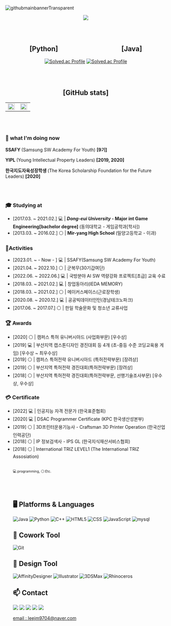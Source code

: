 ![githubmainbannerTransparent](https://user-images.githubusercontent.com/59154924/216970105-42801c1f-59bf-460e-80ec-39dd97878a20.png)


<div align = "center">

<a href="https://hits.seeyoufarm.com"><img src="https://hits.seeyoufarm.com/api/count/incr/badge.svg?url=https%3A%2F%2Fgithub.com%2Fusedupnote&count_bg=%23FF9400&title_bg=%23FFC264&icon=&icon_color=%23E7E7E7&title=hits&edge_flat=false"/></a>
    
<br>
<br>

<h2>[Python] &nbsp;&nbsp;&nbsp;&nbsp;&nbsp;&nbsp;&nbsp;&nbsp;&nbsp;&nbsp;&nbsp;&nbsp;&nbsp;&nbsp;&nbsp;&nbsp;&nbsp;&nbsp;&nbsp;&nbsp;&nbsp;&nbsp;&nbsp;&nbsp;&nbsp;&nbsp;&nbsp;&nbsp;&nbsp;&nbsp;&nbsp;&nbsp;&nbsp;&nbsp;&nbsp;&nbsp;&nbsp;&nbsp; [Java] </h2>
    
[![Solved.ac Profile](http://mazassumnida.wtf/api/v2/generate_badge?boj=usedupnote)](https://solved.ac/usedupnote/)    [![Solved.ac Profile](http://mazassumnida.wtf/api/v2/generate_badge?boj=leejm9704)](https://solved.ac/leejm9704/)
    
<br>
<br>
    
<h2> [GitHub stats] </h2>

<table><tr><td valign="top" width="50%">

<img src="https://github-readme-stats.vercel.app/api?username=Usedupnote&show_icons=true&count_private=true&hide_border=true&theme=transparent" align="left" style="width: 95%" />

</td><td valign="top" width="50%">

<img src="https://github-readme-stats.vercel.app/api/top-langs/?username=Usedupnote&hide_border=true&layout=compact&theme=transparent" align="left" style="width: 95%" />

</td></tr></table>  

</div>
    
<br>
<br>


<h3> 🌱 what I'm doing now </h3>
    
<p> <b> SSAFY </b> (Samsung SW Academy For Youth) <b> [9기] </b></p>
<p> <b> YIPL </b> (Young Intellectual Property Leaders) <b> [2019, 2020] </b></p>
<p> <b> 한국지도자육성장학생 </b> (The Korea Scholarship Foundation for the Future Leaders) <b> [2020] </b> </p>
    
<br>
<br>


<h3> 🎓 Studying at </h3>
<ul>
<li> [2017.03. ~ 2021.02.] 💻 | <b> <i>Dong-eui University</i> - Major int Game Engineering[bachelor degree] </b> (동의대학교 - 게임공학과[학사]) </li> 
<li> [2013.03. ~ 2016.02.] ⚪ | <b> Mir-yang High School </b> (밀양고등학교 - 이과) </li> 
</ul>
    
<h3> 🚀Activities </h3>

<ul>
<li> [2023.01. ~ - Now - ] 💻 | SSAFY(Samsung SW Academy For Youth)  </li> 
<li> [2021.04. ~ 2022.10.] ⚪ | 군복무(30기갑여단) </li> 
<li> [2022.06. ~ 2022.06.] 💻 | 국방분야 AI SW 역량강화 프로젝트[초급] 교육 수료  </li> 
<li> [2018.03. ~ 2021.02.] 💻 | 창업동아리(IEDA MEMORY) </li> 
<li> [2018.03. ~ 2021.02.] ⚪ | 메이커스페이스(근로장학생) </li> 
<li> [2020.08. ~ 2020.12.] 💻 | 공공빅데이터인턴(경남테크노파크) </li> 
<li> [2017.06. ~ 2017.07.] ⚪ | 한일 학술문화 및 청소년 교류사업  </li> 
</ul>
    
    
<h3> 🏆 Awards </h3>
<ul>
<li> [2020] ⚪ | 캠퍼스 특허 유니버시아드 (사업화부문) [우수상]  </li> 
<li> [2019] 💻 | 부산지역 캡스톤디자인 경진대회 등 4개 (초-중등 수준 코딩교육용 게임) [우수상 ~ 최우수상]  </li> 
<li> [2019] ⚪ | 캠퍼스 특허전략 유니버시아드 (특허전략부문) [장려상]  </li> 
<li> [2019] ⚪ | 부산지역 특허전략 경진대회(특허전략부문) [장려상] </li> 
<li> [2018] ⚪ | 부산지역 특허전략 경진대회(특허전략부문, 선행기술조사부문) [우수상, 우수상] </li> 
</ul>

<h3> 💳 Certificate </h3>
    
<ul>
<li> [2022] 💻 | 인공지능 자격 전문가 (한국표준협회) </li> 
<li> [2020] 💻 | DSAC Programmer Certificate (KPC 한국생산성본부) </li> 
<li> [2019] ⚪ | 3D프린터운용기능사 - Craftsman 3D Printer Operation (한국산업인력공단) </li> 
<li> [2018] ⚪ | IP 정보검색사 - IPS GL (한국지식재산서비스협회) </li> 
<li> [2018] ⚪ | International TRIZ LEVEL1 (The International TRIZ Assosiation) </li> 

<br>   

<a style="font-size:8pt">💻:programming, ⚪:Etc.</a>

<br>
<br>

<h2> 🖥 Platforms & Languages </h2>
    
![Java](https://img.shields.io/badge/Java-007396.svg?&style=for-the-badge&logo=Java&logoColor=white)
![Python](https://img.shields.io/badge/Python-3776AB.svg?&style=for-the-badge&logo=Python&logoColor=white)
![C++](https://img.shields.io/badge/C++-00599C?style=for-the-badge&logo=cplusplus&logoColor=white)
![HTML5](https://img.shields.io/badge/HTML-E34F26.svg?&style=for-the-badge&logo=HTML5&logoColor=white)
![CSS](https://img.shields.io/badge/Css-E34F26.svg?&style=for-the-badge&logo=Css3&logoColor=white)
![JavaScript](https://img.shields.io/badge/JavaScript-F7DF1E?style=for-the-badge&logo=JavaScript&logoColor=white)
![mysql](https://img.shields.io/badge/mysql-4479A1?style=for-the-badge&logo=mysql&logoColor=white)

    
<h2> 💬 Cowork Tool </h2>
    
![Git](https://img.shields.io/badge/Git-F05032.svg?&style=for-the-badge&logo=Git&logoColor=white)

<h2> 🎨 Design Tool </h2>
    
![AffinityDesigner](https://img.shields.io/badge/AffinityDesigner-1B72BE.svg?&style=for-the-badge&logo=AffinityDesigner&logoColor=white)
![Illustrator](https://img.shields.io/badge/Illustrate-FF9A00.svg?&style=for-the-badge&logo=AdobeIllustrator&logoColor=white)
![3DSMax](https://img.shields.io/badge/3DSMax-0696D7.svg?&style=for-the-badge&logo=Autodesk&logoColor=white)
![Rhinoceros](https://img.shields.io/badge/Rhinoceros-801010.svg?&style=for-the-badge&logo=Rhinoceros&logoColor=white)
 
<!--
 
<h2> 💭 I want to do! </h2>
![Swift](https://img.shields.io/badge/Swift-F05138.svg?&style=for-the-badge&logo=Swift&logoColor=white) 
![TensorFlow](https://img.shields.io/badge/TensorFlow-FF6F00.svg?&style=for-the-badge&logo=TensorFlow&logoColor=white) 
![Spring](https://img.shields.io/badge/Spring-6DB33F.svg?&style=for-the-badge&logo=Spring&logoColor=white) 
![R](https://img.shields.io/badge/R-276DC3.svg?&style=for-the-badge&logo=R&logoColor=white) 
![Steam](https://img.shields.io/badge/TensorFlow-FF6F00.svg?&style=for-the-badge&logo=TensorFlow&logoColor=white) 
![Starbucks](https://img.shields.io/badge/Starbucks-006241.svg?&style=for-the-badge&logo=Starbucks&logoColor=white) 
-->
<h2> 📫 Contact </h2>
   
<a href="버튼을 눌렀을 때 이동할 링크" target="_blank"><img src="https://img.shields.io/badge/Notion-000000?style=for-the-badge&logo=notion&logoColor=FFFFFF"/></a>
<a href="https://www.github.com/usedupnote" target="_blank"><img src="https://img.shields.io/badge/GitHub-181717?style=for-the-badge&logo=github&logoColor=FFFFFF"/></a>
<a href="https://www.instagram.com/idea.memory/" target="_blank"><img src="https://img.shields.io/badge/idea.memory(DEV)-E4405F?style=for-the-badge&logo=instagram&logoColor=FFFFFF"/></a>
<a href="https://www.instagram.com/i_m_meong/" target="_blank"><img src="https://img.shields.io/badge/i_m_meong(LOG)-E4405F?style=for-the-badge&logo=instagram&logoColor=FFFFFF"/></a>
<a href="https://blog.naver.com/leejm9704" target="_blank"><img src="https://img.shields.io/badge/NaverBlog-03C75A?style=for-the-badge&logo=naver&logoColor=FFFFFF"/></a>

<p>
  <i class="fa fa-envelope" aria-hidden="true"></i>
  <a href="mailto:leejm9704@naver.com">email : leejm9704@naver.com</a>
</p>
    
<!--
1. 제목(글머리) 작성 

# H1, 제목                                  
## H2, 부제목                            
### H3, 소제목
#### H4, 제목4
##### H5, 제목5
###### H6, 제목6
 

2. 번호 없는 리스트 작성

* 리스트 1
- 리스트 2
+ 리스트 3
 

3. 번호 있는 리스트 작성

1. 리스트 1
2. 리스트 2
3. 리스트 3 
 

4. 이텔릭체(기울어진 글씨) 작성

*텍스트* 혹은 _텍스트_
 

5. 굵은 글씨 작성

**텍스트** 혹은 __텍스트__
 

6. 인용

> 텍스트

> > 텍스트 ( > 기호 하나 더 추가할 경우 인용문 안에 또 인용문 추가)
 

7. 수평선 넣기

하단의 기호 3개 이상 나열
***   
---
___ 
 

8. 링크 달기 

(1) 인라인 링크
[텍스트](링크 주소)

(2) 참조 링크
[텍스트][참조명]
[참조명]: 링크 주소
 

9. 이미지 추가하기

![텍스트](이미지링크)

tip) 이미지 크기 조절
<img src="이미지 링크" width="너비 " height="높이">

ex)
<img src="https://user-images.githubusercontent.com/31477658/85016059-f962aa80-b1a3-11ea-8c91-dacba2666b78.jpeg" width="700" height="370">

tip2) Github README.md에 이미지 추가 (하단 참조) 
 

10. 코드 블록 추가하기

```
코드
코드
코드
```
(주의! 작은따옴표 아닙니다. 악센트 기호에요. 맥의 경우, option 키 + ~키(₩키) 를 같이 눌러주시면 악센트 기호를 넣을 수 있습니다.)
 

etc. 

[문자열 개행]
방법1. 문장 마지막에 스페이스 두 번 이상 입력
방법2. html <br> 태그를 사용

[글씨 취소선 넣기]
~~텍스트~~

[체크박스 넣기]
* [x] 체크박스
* [ ] 빈 체크박스

[이모지 넣기]
맥 기준: control + command + space bar 
윈도우 기준: window key + . (윈도우 로고 키 + 마침표)

[표 넣기]
|왼쪽 정렬|가운데 정렬|오른쪽 정렬|
|:---|:---:|---:|      // :의 위치가 정렬을 결정
|내용1|내용2|내용3|
|내용1|내용2|내용3|

**usedupnote/usedupnote** is a ✨ _special_ ✨ repository because its `README.md` (this file) appears on your GitHub profile.

Here are some ideas to get you started:

- 🔭 I’m currently working on ...
- 👯 I’m looking to collaborate on ...
- 🤔 I’m looking for help with ...
- 💬 Ask me about ...
- 📫 How to reach me: ...
- 😄 Pronouns: ...
- ⚡ Fun fact: ...
-->
